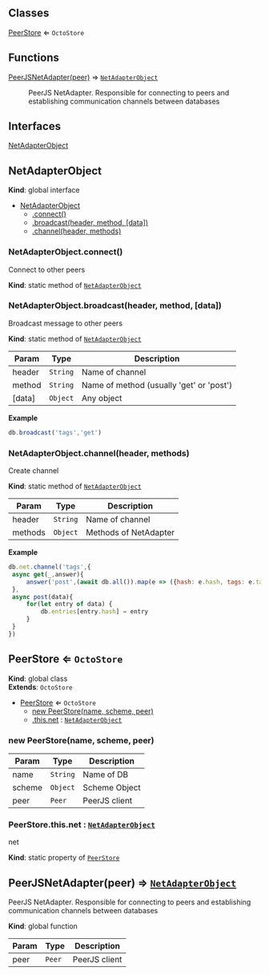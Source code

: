 ## Classes

<dl>
<dt><a href="#PeerStore">PeerStore</a> ⇐ <code>OctoStore</code></dt>
<dd></dd>
</dl>

## Functions

<dl>
<dt><a href="#PeerJSNetAdapter">PeerJSNetAdapter(peer)</a> ⇒ <code><a href="#NetAdapterObject">NetAdapterObject</a></code></dt>
<dd><p>PeerJS NetAdapter.
Responsible for connecting to peers and establishing communication channels between databases</p>
</dd>
</dl>

## Interfaces

<dl>
<dt><a href="#NetAdapterObject">NetAdapterObject</a></dt>
<dd></dd>
</dl>

<a name="NetAdapterObject"></a>

## NetAdapterObject
**Kind**: global interface  

* [NetAdapterObject](#NetAdapterObject)
    * [.connect()](#NetAdapterObject.connect)
    * [.broadcast(header, method, [data])](#NetAdapterObject.broadcast)
    * [.channel(header, methods)](#NetAdapterObject.channel)

<a name="NetAdapterObject.connect"></a>

### NetAdapterObject.connect()
Connect to other peers

**Kind**: static method of [<code>NetAdapterObject</code>](#NetAdapterObject)  
<a name="NetAdapterObject.broadcast"></a>

### NetAdapterObject.broadcast(header, method, [data])
Broadcast message to other peers

**Kind**: static method of [<code>NetAdapterObject</code>](#NetAdapterObject)  

| Param | Type | Description |
| --- | --- | --- |
| header | <code>String</code> | Name of channel |
| method | <code>String</code> | Name of method (usually 'get' or 'post') |
| [data] | <code>Object</code> | Any object |

**Example**  
```js
db.broadcast('tags','get')
```
<a name="NetAdapterObject.channel"></a>

### NetAdapterObject.channel(header, methods)
Create channel

**Kind**: static method of [<code>NetAdapterObject</code>](#NetAdapterObject)  

| Param | Type | Description |
| --- | --- | --- |
| header | <code>String</code> | Name of channel |
| methods | <code>Object</code> | Methods of NetAdapter |

**Example**  
```js
db.net.channel('tags',{ async get(_,answer){     answer('post',(await db.all()).map(e => ({hash: e.hash, tags: e.tags}))) }, async post(data){     for(let entry of data) {         db.entries[entry.hash] = entry     } }})
```
<a name="PeerStore"></a>

## PeerStore ⇐ <code>OctoStore</code>
**Kind**: global class  
**Extends**: <code>OctoStore</code>  

* [PeerStore](#PeerStore) ⇐ <code>OctoStore</code>
    * [new PeerStore(name, scheme, peer)](#new_PeerStore_new)
    * [.this.net](#PeerStore.this.net) : [<code>NetAdapterObject</code>](#NetAdapterObject)

<a name="new_PeerStore_new"></a>

### new PeerStore(name, scheme, peer)

| Param | Type | Description |
| --- | --- | --- |
| name | <code>String</code> | Name of DB |
| scheme | <code>Object</code> | Scheme Object |
| peer | <code>Peer</code> | PeerJS client |

<a name="PeerStore.this.net"></a>

### PeerStore.this.net : [<code>NetAdapterObject</code>](#NetAdapterObject)
net

**Kind**: static property of [<code>PeerStore</code>](#PeerStore)  
<a name="PeerJSNetAdapter"></a>

## PeerJSNetAdapter(peer) ⇒ [<code>NetAdapterObject</code>](#NetAdapterObject)
PeerJS NetAdapter.Responsible for connecting to peers and establishing communication channels between databases

**Kind**: global function  

| Param | Type | Description |
| --- | --- | --- |
| peer | <code>Peer</code> | PeerJS client |

